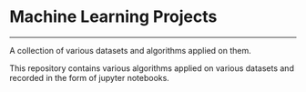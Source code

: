# Machine Learning Projects
---
A collection of various datasets and algorithms applied on them.

This repository contains various algorithms applied on various datasets and recorded in the form of jupyter notebooks.

